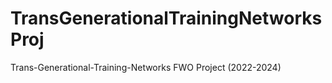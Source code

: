 # TransGenerationalTrainingNetworksProj
Trans-Generational-Training-Networks FWO Project (2022-2024)
